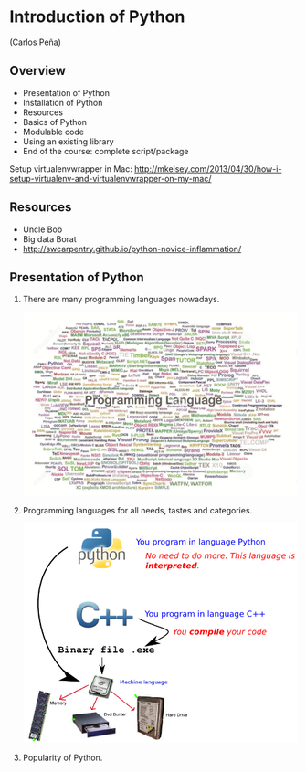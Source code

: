 # Introduction of Python

(Carlos Peña)

## Overview
* Presentation of Python
* Installation of Python
* Resources
* Basics of Python
* Modulable code
* Using an existing library
* End of the course: complete script/package


Setup virtualenvwrapper in Mac:
    http://mkelsey.com/2013/04/30/how-i-setup-virtualenv-and-virtualenvwrapper-on-my-mac/
    
## Resources
* Uncle Bob
* Big data Borat
* http://swcarpentry.github.io/python-novice-inflammation/

## Presentation of Python
1. There are many programming languages nowadays.

   ![Too many indeed](img/programming_languages.png)

2. Programming languages for all needs, tastes and categories.

   ![Compiled versus interpreted languages](img/compiled_vs_interpreted.png)

3. Popularity of Python.

